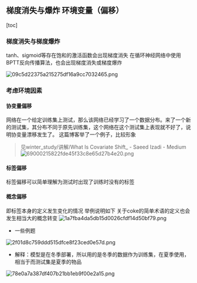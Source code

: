 ## 梯度消失与爆炸 环境变量（偏移）
[toc]
### 梯度消失与梯度爆炸

tanh、sigmoid等存在饱和的激活函数会出现梯度消失
在循环神经网络中使用BPTT反向传播算法，也会出现梯度消失或梯度爆炸

![09c5d22375a215275df16a9cc7032465.png](en-resource://database/499:1)

### 考虑环境因素
#### 协变量偏移
网络在一个给定训练集上测试，那么该网络已经学习了一个数据分布。来了一个新的测试集，其分布不同于原先训练集，这个网络在这个测试集上表现就不好了，说明协变量漂移发生了。 这篇博客举了一个例子，比较形象

>见winter_study/讲解/What Is Covariate Shift_ - Saeed Izadi - Medium
>![69000215822fde45f33c8e65d27b4e20.png](en-resource://database/505:1)
#### 标签偏移
标签偏移可以简单理解为测试时出现了训练时没有的标签
#### 概念偏移

即标签本身的定义发生变化的情况
举例说明如下 关于coke的简单术语的定义也会发生相当大的概念转变
![1a7fba4da5db15d0026cfdf14d50bf79.png](en-resource://database/507:1)


* 一些例题




![2f01d8c759ddd515dfce8f23ced0e57d.png](en-resource://database/501:1)

* 解释：模型是在冬季部署，所以用的是冬季的数据作为训练集，在夏季使用，相当于而测试集是夏季的物品

![78e0a7a387df407b21bb1eb9f00e2a15.png](en-resource://database/503:1)

